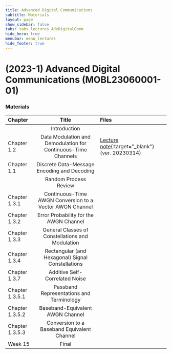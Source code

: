 ```yaml
---
title: Advanced Digital Communications
subtitle: Materials
layout: page
show_sidebar: false
tabs: tabs_lectures_AdvDigitalComm
hide_hero: true
menubar: menu_lectures
hide_footer: true
---
```


# (2023-1) Advanced Digital Communications (MOBL23060001-01)

### Materials

<!--Please check out the [Hanbat University LMS](https://cyber.hanbat.ac.kr){:target="_blank"}-->

| Chapter | Title | Files |
|:---|:---:|:---|
|  | Introduction |  |
| Chapter 1.2 | Data Modulation and Demodulation for Continuous-Time Channels | [Lecture note](https://drive.google.com/file/d/1ObHDbhVfUoIDfP_H5RVeBNmFsq2Ljjjq/view?usp=sharing){:target="_blank"} (ver. 20230314) |
| Chapter 1.1 | Discrete Data-Message Encoding and Decoding |  |
|  | Random Process Review |  |
| Chapter 1.3.1 | Continuous-Time AWGN Conversion to a Vector AWGN Channel |  |
| Chapter 1.3.2 | Error Probability for the AWGN Channel |  |
| Chapter 1.3.3 | General Classes of Constellations and Modulation |  |
| Chapter 1.3.4 | Rectangular (and Hexagonal) Signal Constellations |  |
| Chapter 1.3.7 | Additive Self-Correlated Noise |  |
| Chapter 1.3.5.1 | Passband Representations and Terminology |  |
| Chapter 1.3.5.2 | Baseband-Equivalent AWGN Channel |  |
| Chapter 1.3.5.3 | Conversion to a Baseband Equivalent Channel |  |
| Week 15 | Final |  |